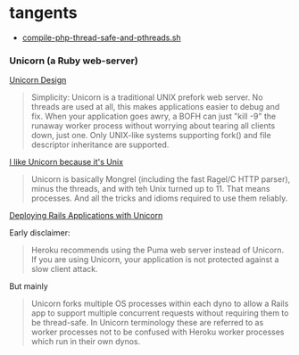 # tangents

- [compile-php-thread-safe-and-pthreads.sh](https://gist.github.com/Divi/9696838)

### Unicorn (a Ruby web-server)

[Unicorn Design](http://unicorn.bogomips.org/DESIGN.html)

> Simplicity: Unicorn is a traditional UNIX prefork web server. No threads are used at all, this makes applications easier to debug and fix. When your application goes awry, a BOFH can just "kill -9" the runaway worker process without worrying about tearing all clients down, just one. Only UNIX-like systems supporting fork() and file descriptor inheritance are supported.

[I like Unicorn because it's Unix](http://2ndscale.com/rtomayko/2009/unicorn-is-unix)

> Unicorn is basically Mongrel (including the fast Ragel/C HTTP parser), minus the threads, and with teh Unix turned up to 11. That means processes. And all the tricks and idioms required to use them reliably.

[Deploying Rails Applications with Unicorn](https://devcenter.heroku.com/articles/rails-unicorn)

Early disclaimer:

> Heroku recommends using the Puma web server instead of Unicorn. If you are using Unicorn, your application is not protected against a slow client attack.

But mainly

> Unicorn forks multiple OS processes within each dyno to allow a Rails app to support multiple concurrent requests without requiring them to be thread-safe. In Unicorn terminology these are referred to as worker processes not to be confused with Heroku worker processes which run in their own dynos.
